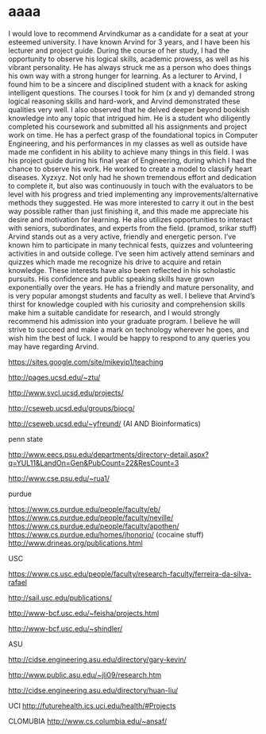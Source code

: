 # aaaa
I would love to recommend Arvindkumar as a candidate for a seat at your esteemed university. I have known Arvind for 3 years, and I have been his lecturer and project guide. During the course of her study, I had the opportunity to observe his logical skills, academic prowess, as well as his vibrant personality. He has always struck me as a person who does things his own way with a strong hunger for learning. 
As a lecturer to Arvind, I found him to be a sincere and disciplined student with a knack for asking intelligent questions. The courses I took for him (x and y) demanded strong logical reasoning skills and hard-work, and Arvind demonstrated these qualities very well. I also observed that he delved deeper beyond bookish knowledge into any topic that intrigued him. He is a student who diligently completed his coursework and submitted all his assignments and project work on time. He has a perfect grasp of the foundational topics in Computer Engineering, and his performances in my classes as well as outside have made me confident in his ability to achieve many things in this field.
I was his project guide during his final year of Engineering, during which I had the chance to observe his work. He worked to create a model to classify heart diseases. Xyzxyz. Not only had he shown tremendous effort and dedication to complete it, but also was continuously in touch with the evaluators to be level with his progress and tried implementing any improvements/alternative methods they suggested. He was more interested to carry it out in the best way possible rather than just finishing it, and this made me appreciate his desire and motivation for learning. 
He also utilizes opportunities to interact with seniors, subordinates, and experts from the field. (pramod, srikar stuff)
Arvind stands out as a very active, friendly and energetic person. I’ve known him to participate in many technical fests, quizzes and volunteering activities in and outside college. I’ve seen him actively attend seminars and quizzes which made me recognize his drive to acquire and retain knowledge. These interests have also been reflected in his scholastic pursuits. His confidence and public speaking skills have grown exponentially over the years. He has a friendly and mature personality, and is very popular amongst students and faculty as well. I believe that Arvind’s thirst for knowledge coupled with his curiosity and comprehension skills make him a suitable candidate for research, and I would strongly recommend his admission into your graduate program. I believe he will strive to succeed and make a mark on technology wherever he goes, and wish him the best of luck. I would be happy to respond to any queries you may have regarding Arvind.


https://sites.google.com/site/mikeyip1/teaching

http://pages.ucsd.edu/~ztu/

http://www.svcl.ucsd.edu/projects/

http://cseweb.ucsd.edu/groups/biocg/

http://cseweb.ucsd.edu/~yfreund/ (AI AND Bioinformatics)


penn state

http://www.eecs.psu.edu/departments/directory-detail.aspx?q=YUL11&LandOn=Gen&PubCount=22&ResCount=3

http://www.cse.psu.edu/~rua1/

purdue

https://www.cs.purdue.edu/people/faculty/eb/
https://www.cs.purdue.edu/people/faculty/neville/
https://www.cs.purdue.edu/people/faculty/apothen/
https://www.cs.purdue.edu/homes/jhonorio/ (cocaine stuff)
http://www.drineas.org/publications.html

USC

https://www.cs.usc.edu/people/faculty/research-faculty/ferreira-da-silva-rafael

http://sail.usc.edu/publications/

http://www-bcf.usc.edu/~feisha/projects.html

http://www-bcf.usc.edu/~shindler/


ASU

http://cidse.engineering.asu.edu/directory/gary-kevin/

http://www.public.asu.edu/~jli09/research.htm

http://cidse.engineering.asu.edu/directory/huan-liu/


UCI
http://futurehealth.ics.uci.edu/health/#Projects

CLOMUBIA
http://www.cs.columbia.edu/~ansaf/


